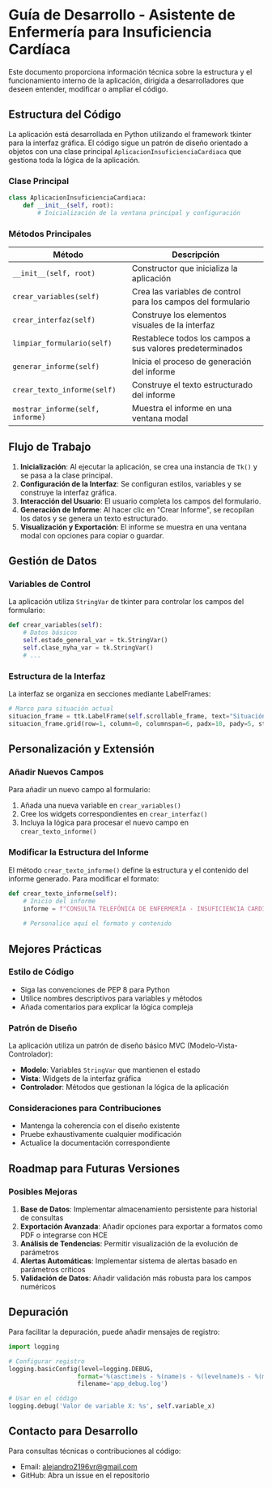 # Guía de Desarrollo - Asistente de Enfermería para Insuficiencia Cardíaca

Este documento proporciona información técnica sobre la estructura y el funcionamiento interno de la aplicación, dirigida a desarrolladores que deseen entender, modificar o ampliar el código.

## Estructura del Código

La aplicación está desarrollada en Python utilizando el framework tkinter para la interfaz gráfica. El código sigue un patrón de diseño orientado a objetos con una clase principal `AplicacionInsuficienciaCardiaca` que gestiona toda la lógica de la aplicación.

### Clase Principal

```python
class AplicacionInsuficienciaCardiaca:
    def __init__(self, root):
        # Inicialización de la ventana principal y configuración
```

### Métodos Principales

| Método | Descripción |
|--------|-------------|
| `__init__(self, root)` | Constructor que inicializa la aplicación |
| `crear_variables(self)` | Crea las variables de control para los campos del formulario |
| `crear_interfaz(self)` | Construye los elementos visuales de la interfaz |
| `limpiar_formulario(self)` | Restablece todos los campos a sus valores predeterminados |
| `generar_informe(self)` | Inicia el proceso de generación del informe |
| `crear_texto_informe(self)` | Construye el texto estructurado del informe |
| `mostrar_informe(self, informe)` | Muestra el informe en una ventana modal |

## Flujo de Trabajo

1. **Inicialización**: Al ejecutar la aplicación, se crea una instancia de `Tk()` y se pasa a la clase principal.
2. **Configuración de la Interfaz**: Se configuran estilos, variables y se construye la interfaz gráfica.
3. **Interacción del Usuario**: El usuario completa los campos del formulario.
4. **Generación de Informe**: Al hacer clic en "Crear Informe", se recopilan los datos y se genera un texto estructurado.
5. **Visualización y Exportación**: El informe se muestra en una ventana modal con opciones para copiar o guardar.

## Gestión de Datos

### Variables de Control

La aplicación utiliza `StringVar` de tkinter para controlar los campos del formulario:

```python
def crear_variables(self):
    # Datos básicos
    self.estado_general_var = tk.StringVar()
    self.clase_nyha_var = tk.StringVar()
    # ...
```

### Estructura de la Interfaz

La interfaz se organiza en secciones mediante LabelFrames:

```python
# Marco para situación actual
situacion_frame = ttk.LabelFrame(self.scrollable_frame, text="Situación Actual")
situacion_frame.grid(row=1, column=0, columnspan=6, padx=10, pady=5, sticky="ew")
```

## Personalización y Extensión

### Añadir Nuevos Campos

Para añadir un nuevo campo al formulario:

1. Añada una nueva variable en `crear_variables()`
2. Cree los widgets correspondientes en `crear_interfaz()`
3. Incluya la lógica para procesar el nuevo campo en `crear_texto_informe()`

### Modificar la Estructura del Informe

El método `crear_texto_informe()` define la estructura y el contenido del informe generado. Para modificar el formato:

```python
def crear_texto_informe(self):
    # Inicio del informe
    informe = f"CONSULTA TELEFÓNICA DE ENFERMERÍA - INSUFICIENCIA CARDÍACA\n\n"
    
    # Personalice aquí el formato y contenido
```

## Mejores Prácticas

### Estilo de Código

- Siga las convenciones de PEP 8 para Python
- Utilice nombres descriptivos para variables y métodos
- Añada comentarios para explicar la lógica compleja

### Patrón de Diseño

La aplicación utiliza un patrón de diseño básico MVC (Modelo-Vista-Controlador):
- **Modelo**: Variables `StringVar` que mantienen el estado
- **Vista**: Widgets de la interfaz gráfica
- **Controlador**: Métodos que gestionan la lógica de la aplicación

### Consideraciones para Contribuciones

- Mantenga la coherencia con el diseño existente
- Pruebe exhaustivamente cualquier modificación
- Actualice la documentación correspondiente

## Roadmap para Futuras Versiones

### Posibles Mejoras

1. **Base de Datos**: Implementar almacenamiento persistente para historial de consultas
2. **Exportación Avanzada**: Añadir opciones para exportar a formatos como PDF o integrarse con HCE
3. **Análisis de Tendencias**: Permitir visualización de la evolución de parámetros
4. **Alertas Automáticas**: Implementar sistema de alertas basado en parámetros críticos
5. **Validación de Datos**: Añadir validación más robusta para los campos numéricos

## Depuración

Para facilitar la depuración, puede añadir mensajes de registro:

```python
import logging

# Configurar registro
logging.basicConfig(level=logging.DEBUG, 
                   format='%(asctime)s - %(name)s - %(levelname)s - %(message)s',
                   filename='app_debug.log')

# Usar en el código
logging.debug('Valor de variable X: %s', self.variable_x)
```

## Contacto para Desarrollo

Para consultas técnicas o contribuciones al código:
- Email: [alejandro2196vr@gmail.com](mailto:alejandro2196vr@gmail.com)
- GitHub: Abra un issue en el repositorio